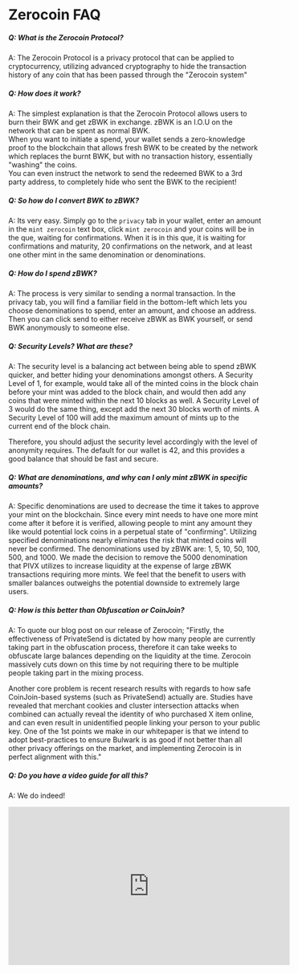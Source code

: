 # Zerocoin FAQ


##### Q: What is the Zerocoin Protocol? 

A: The Zerocoin Protocol is a privacy protocol that can be applied to cryptocurrency, utilizing advanced cryptography to hide the transaction history of any coin that has been passed through the "Zerocoin system"

##### Q: How does it work?

A: The simplest explanation is that the Zerocoin Protocol allows users to burn their BWK and get zBWK in exchange. zBWK is an I.O.U on the network that can be spent as normal BWK.  
When you want to initiate a spend, your wallet sends a zero-knowledge proof to the blockchain that allows fresh BWK to be created by the network which replaces the burnt BWK, but with no transaction history, essentially "washing" the coins.  
You can even instruct the network to send the redeemed BWK to a 3rd party address, to completely hide who sent the BWK to the recipient!

##### Q: So how do I convert BWK to zBWK?

A: Its very easy. Simply go to the `privacy` tab in your wallet, enter an amount in the `mint zerocoin` text box, click `mint zerocoin` and your coins will be in the que, waiting for confirmations. When it is in this que, it is waiting for confirmations and maturity, 20 confirmations on the network, and at least one other mint in the same denomination or denominations.

##### Q: How do I spend zBWK?

A: The process is very similar to sending a normal transaction. In the privacy tab, you will find a familiar field in the bottom-left which lets you choose denominations to spend, enter an amount, and choose an address. Then you can click send to either receive zBWK as BWK yourself, or send BWK anonymously to someone else.

##### Q: Security Levels? What are these?

A: The security level is a balancing act between being able to spend zBWK quicker, and better hiding your denominations amongst others. A Security Level of 1, for example, would take all of the minted coins in the block chain before your mint was added to the block chain, and would then add any coins that were minted within the next 10 blocks as well. A Security Level of 3 would do the same thing, except add the next 30 blocks worth of mints. A Security Level of 100 will add the maximum amount of mints up to the current end of the block chain.

Therefore, you should adjust the security level accordingly with the level of anonymity requires. The default for our wallet is 42, and this provides a good balance that should be fast and secure.

##### Q: What are denominations, and why can I only mint zBWK in specific amounts?

A: Specific denominations are used to decrease the time it takes to approve your mint on the blockchain. Since every mint needs to have one more mint come after it before it is verified, allowing people to mint any amount they like would potential lock coins in a perpetual state of "confirming". Utilizing specified denominations nearly eliminates the risk that minted coins will never be confirmed. The denominations used by zBWK are: 1, 5, 10, 50, 100, 500, and 1000. We made the decision to remove the 5000 denomination that PIVX utilizes to increase liquidity at the expense of large zBWK transactions requiring more mints. We feel that the benefit to users with smaller balances outweighs the potential downside to extremely large users. 

##### Q: How is this better than Obfuscation or CoinJoin?

A: To quote our blog post on our release of Zerocoin; "Firstly, the effectiveness of PrivateSend is dictated by how many people are currently taking part in the obfuscation process, therefore it can take weeks to obfuscate large balances depending on the liquidity at the time. Zerocoin massively cuts down on this time by not requiring there to be multiple people taking part in the mixing process.

Another core problem is recent research results with regards to how safe CoinJoin-based systems (such as PrivateSend) actually are. Studies have revealed that merchant cookies and cluster intersection attacks when combined can actually reveal the identity of who purchased X item online, and can even result in unidentified people linking your person to your public key. One of the 1st points we make in our whitepaper is that we intend to adopt best-practices to ensure Bulwark is as good if not better than all other privacy offerings on the market, and implementing Zerocoin is in perfect alignment with this."

##### Q: Do you have a video guide for all this?

A: We do indeed!

<div class="video-wrapper">
<iframe width="560" height="315" src="https://www.youtube.com/embed/iU6jD22_kqM" frameborder="0" allow="accelerometer; autoplay; encrypted-media; gyroscope; picture-in-picture" allowfullscreen></iframe>
</div>